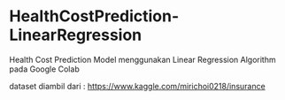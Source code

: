 # HealthCostPrediction-LinearRegression
Health Cost Prediction Model menggunakan Linear Regression Algorithm pada Google Colab

dataset diambil dari :
https://www.kaggle.com/mirichoi0218/insurance
